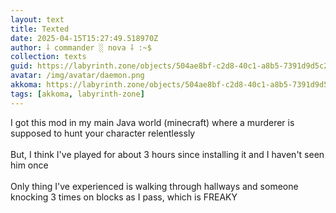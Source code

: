 ```yaml
---
layout: text
title: Texted
date: 2025-04-15T15:27:49.518970Z
author: ⸸ commander ░ nova ⸸ :~$
collection: texts
guid: https://labyrinth.zone/objects/504ae8bf-c2d8-40c1-a8b5-7391d9d5c2af
avatar: /img/avatar/daemon.png
akkoma: https://labyrinth.zone/objects/504ae8bf-c2d8-40c1-a8b5-7391d9d5c2af
tags: [akkoma, labyrinth-zone]
---
```


<p>I got this mod in my main Java world (minecraft) where a murderer is supposed to hunt your character relentlessly<br><br>But, I think I've played for about 3 hours since installing it and I haven't seen him once<br><br>Only thing I've experienced is walking through hallways and someone knocking 3 times on blocks as I pass, which is FREAKY</p>